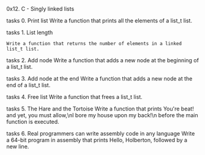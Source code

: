 0x12. C - Singly linked lists

tasks 0. Print list
	Write a function that prints all the elements of a list_t list.

tasks 1. List length

	Write a function that returns the number of elements in a linked list_t list.

tasks  2. Add node
	Write a function that adds a new node at the beginning of a list_t list.

tasks 3. Add node at the end 
	Write a function that adds a new node at the end of a list_t list.

tasks 4. Free list
	Write a function that frees a list_t list.

tasks 5. The Hare and the Tortoise
	Write a function that prints You're beat! and yet, you must allow,\nI bore my house upon my back!\n before the main function is executed.

tasks 6. Real programmers can write assembly code in any language
	Write a 64-bit program in assembly that prints Hello, Holberton, followed by a new line.
